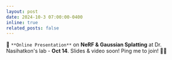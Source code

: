 ```yaml
---
layout: post
date: 2024-10-3 07:00:00-0400
inline: true
related_posts: false
---
```


📢 `**Online Presentation**` on **NeRF & Gaussian Splatting** at Dr. Nasihatkon's lab - **Oct 14**. Slides & video soon! Ping me to join! 🙋‍♂️
